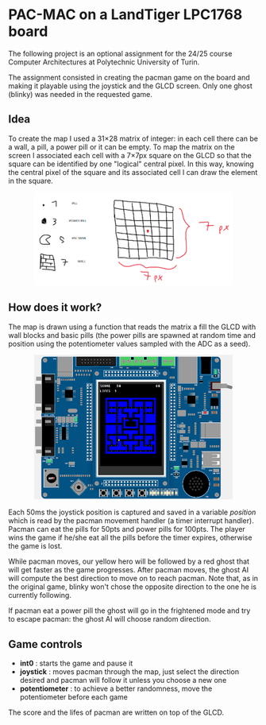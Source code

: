 # PAC-MAC on a LandTiger LPC1768 board
The following project is an optional assignment for the 24/25 course Computer Architectures
at Polytechnic University of Turin.

The assignment consisted in creating the pacman game on the board and making it playable using
the joystick and the GLCD screen. Only one ghost (blinky) was needed in the requested game.

## Idea
To create the map I used a 31×28 matrix of integer: in each cell there can be a wall, a pill, a power pill or it
can be empty.
To map the matrix on the screen I associated each cell with a 7×7px square on the GLCD so that the square can be identified
by one "logical" central pixel. In this way, knowing the central pixel of the square and its associated cell I can draw the element
in the square.

<p align="center">
    <img src="images/img_1.png" alt="" width="400">
</p>

## How does it work?
The map is drawn using a function that reads the matrix a fill the GLCD with wall blocks and basic pills (the power pills are spawned at random time and position using
the potentiometer values sampled with the ADC as a seed).

<p align="center">
    <img src="images/img_2.png" alt="" width="400">
</p>

Each 50ms the joystick position is captured and saved in a variable *position* which is read by the pacman movement handler (a timer interrupt handler). Pacman can eat the pills for 50pts and power pills for 100pts. The player wins the game if he/she eat
all the pills before the timer expires, otherwise the game is lost.

While pacman moves, our yellow hero will be followed by a red ghost that will get faster as the game progresses. After pacman moves, the ghost AI will compute the best direction to move on to reach pacman. Note that, as in the original game, blinky won't chose the opposite direction to the one he is currently following.

If pacman eat a power pill the ghost will go in the frightened mode and try to escape pacman: the ghost AI will choose random direction.

## Game controls
- **int0** : starts the game and pause it
- **joystick** : moves pacman through the map, just select the direction desired and pacman will follow it unless you choose a new one
- **potentiometer** : to achieve a better randomness, move the potentiometer before each game

The score and the lifes of pacman are written on top of the GLCD.